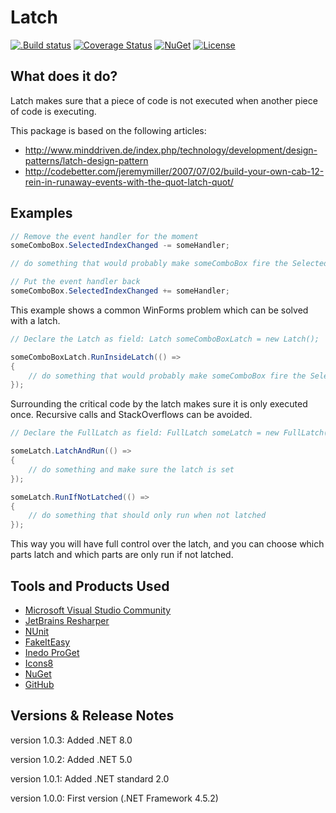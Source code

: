 # Latch

[![.Build status](https://github.com/denxorz/Latch/workflows/.NET/badge.svg)](https://github.com/denxorz/Latch/actions) [![Coverage Status](https://coveralls.io/repos/github/denxorz/Latch/badge.svg?branch=master)](https://coveralls.io/github/denxorz/Latch?branch=master) [![NuGet](https://buildstats.info/nuget/Denxorz.Latch)](https://www.nuget.org/packages/Denxorz.Latch/) [![License](http://img.shields.io/:license-mit-blue.svg)](https://github.com/denxorz/Latch/blob/master/LICENSE)

## What does it do?
Latch makes sure that a piece of code is not executed when another piece of code is executing.

This package is based on the following articles: 

* http://www.minddriven.de/index.php/technology/development/design-patterns/latch-design-pattern
* http://codebetter.com/jeremymiller/2007/07/02/build-your-own-cab-12-rein-in-runaway-events-with-the-quot-latch-quot/

## Examples
```C#
// Remove the event handler for the moment
someComboBox.SelectedIndexChanged -= someHandler;

// do something that would probably make someComboBox fire the SelectedIndexChanged event

// Put the event handler back
someComboBox.SelectedIndexChanged += someHandler;
```

This example shows a common WinForms problem which can be solved with a latch.

```C#
// Declare the Latch as field: Latch someComboBoxLatch = new Latch();

someComboBoxLatch.RunInsideLatch(() =>
{
    // do something that would probably make someComboBox fire the SelectedIndexChanged event
});
```
Surrounding the critical code by the latch makes sure it is only executed once. Recursive calls and StackOverflows can be avoided.

```C#
// Declare the FullLatch as field: FullLatch someLatch = new FullLatch();

someLatch.LatchAndRun(() =>
{
    // do something and make sure the latch is set
});

someLatch.RunIfNotLatched(() =>
{
    // do something that should only run when not latched
});
```
This way you will have full control over the latch, and you can choose which parts latch 
and which parts are only run if not latched.

## Tools and Products Used
* [Microsoft Visual Studio Community](https://www.visualstudio.com)
* [JetBrains Resharper](https://www.jetbrains.com/resharper/)
* [NUnit](https://www.nunit.org/)
* [FakeItEasy](https://fakeiteasy.github.io/)
* [Inedo ProGet](https://inedo.com/proget)
* [Icons8](https://icons8.com/)
* [NuGet](https://www.nuget.org/)
* [GitHub](https://github.com/)

## Versions & Release Notes

version 1.0.3: Added .NET 8.0

version 1.0.2: Added .NET 5.0

version 1.0.1: Added .NET standard 2.0

version 1.0.0: First version (.NET Framework 4.5.2)
